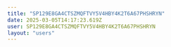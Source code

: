 ```yaml
---
title: "SP129E8GA4CTSZMQFTVY5V4HBY4K2T6A67PHSHRYN"
date: 2025-03-05T14:17:23.619Z
user: SP129E8GA4CTSZMQFTVY5V4HBY4K2T6A67PHSHRYN
layout: "users"
---
```

    